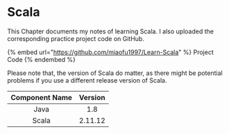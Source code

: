 # Scala

This Chapter documents my notes of learning Scala. I also uploaded the corresponding practice project code on GitHub.

{% embed url="https://github.com/miaofu1997/Learn-Scala" %}
Project Code
{% endembed %}

Please note that, the version of Scala do matter, as there might be potential problems if you use a different release version of Scala.

| Component Name | Version |
| :------------: | :-----: |
|      Java      |   1.8   |
|      Scala     | 2.11.12 |
